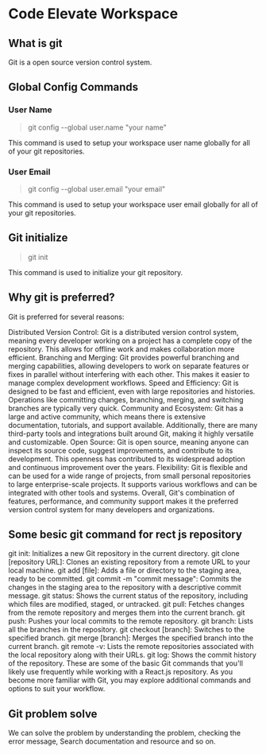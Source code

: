 # Code Elevate Workspace

## What is git

Git is a open source version control system.

## Global Config Commands

### User Name

 >git config --global user.name "your name"

This command is used to setup your workspace user name globally for all of your git repositories.

### User Email

 >git config --global user.email "your email"
  
This command is used to setup your workspace user email globally for all of your git repositories.

## Git initialize

>git init

This command is used to initialize your git repository.


## Why git is preferred?

Git is preferred for several reasons:

Distributed Version Control: Git is a distributed version control system, meaning every developer working on a project has a complete copy of the repository. This allows for offline work and makes collaboration more efficient.
Branching and Merging: Git provides powerful branching and merging capabilities, allowing developers to work on separate features or fixes in parallel without interfering with each other. This makes it easier to manage complex development workflows.
Speed and Efficiency: Git is designed to be fast and efficient, even with large repositories and histories. Operations like committing changes, branching, merging, and switching branches are typically very quick.
Community and Ecosystem: Git has a large and active community, which means there is extensive documentation, tutorials, and support available. Additionally, there are many third-party tools and integrations built around Git, making it highly versatile and customizable.
Open Source: Git is open source, meaning anyone can inspect its source code, suggest improvements, and contribute to its development. This openness has contributed to its widespread adoption and continuous improvement over the years.
Flexibility: Git is flexible and can be used for a wide range of projects, from small personal repositories to large enterprise-scale projects. It supports various workflows and can be integrated with other tools and systems.
Overall, Git's combination of features, performance, and community support makes it the preferred version control system for many developers and organizations.

## Some besic git command for rect js repository
git init: Initializes a new Git repository in the current directory.
git clone [repository URL]: Clones an existing repository from a remote URL to your local machine.
git add [file]: Adds a file or directory to the staging area, ready to be committed.
git commit -m "commit message": Commits the changes in the staging area to the repository with a descriptive commit message.
git status: Shows the current status of the repository, including which files are modified, staged, or untracked.
git pull: Fetches changes from the remote repository and merges them into the current branch.
git push: Pushes your local commits to the remote repository.
git branch: Lists all the branches in the repository.
git checkout [branch]: Switches to the specified branch.
git merge [branch]: Merges the specified branch into the current branch.
git remote -v: Lists the remote repositories associated with the local repository along with their URLs.
git log: Shows the commit history of the repository.
These are some of the basic Git commands that you'll likely use frequently while working with a React.js repository. As you become more familiar with Git, you may explore additional commands and options to suit your workflow.

## Git problem solve

We can solve the problem by understanding the problem, checking the error message, Search documentation and resource and so on.